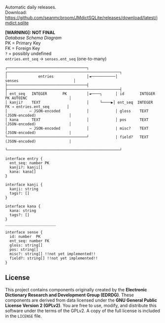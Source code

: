 Automatic daily releases.<br>
Download: https://github.com/seanmcbroom/JMdictSQLite/releases/download/latest/jmdict.sqlite

**[WARNING]: NOT FINAL**<br>
_Database Schema Diagram_<br>
PK = Primary Key<br>
FK = Foreign Key<br>
`?` = possibly undefined<br>
`entries.ent_seq` → `senses.ent_seq` (one-to-many)
```
┌────────────────────────────────────┐            ┌───────────────────────────────────────────────────┐
│              entries               │◄───────────│                    senses                         │
├────────────────────────────────────┤            ├───────────────────────────────────────────────────┤
│ ent_seq   INTEGER       PK         │◄────┐      │ id       INTEGER     PK AUTOINC                   │
│ kanji?    TEXT                     │     └────▶│ ent_seq  INTEGER      FK → entries.ent_seq        │
│          – JSON-encoded            │            │ gloss    TEXT        (JSON-encoded)               │
│ kana      TEXT                     │            │ pos      TEXT        (JSON-encoded)               │
│          – JSON-encoded            │            | misc?    TEXT        (JSON-encoded)               |
└────────────────────────────────────┘            | field?   TEXT        (JSON-encoded)               |
                                                  └───────────────────────────────────────────────────┘
```
```
interface entry {
  ent_seq: number PK
  kanji?: kanji[]
  kana: kana[]
}

interface kanji {
  kanji: string
  tags?: []
}

interface kana {
  kana: string
  tags?: []
}
_______________________

interface sense {
  id: number  PK
  ent_seq: number FK
  gloss: string[]
  pos: string[]
  misc?: string[] !!not yet implemented!!
  field?: string[] !!not yet implemented!!
}
```

## License
This project contains components originally created by the **Electronic Dictionary Research and Development Group (EDRDG)**. These components are derived from data licensed under the **GNU General Public License Version 2 (GPLv2)**.
You are free to use, modify, and distribute this software under the terms of the GPLv2. A copy of the full license is included in the `LICENSE` file.
